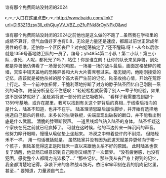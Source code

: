 谁有那个免费网站没封闭的2024

👉👉入口在这里点击👉👉http://www.baidu.com/link?url=Dl63Z1Bzsv3ILxthGjuyVV_VBZ_pZfuPNkI8rOyNPkO&wd




 谁有那个免费网站没封闭的2024之前他也是这么做的不跑了...虽然我在学校里的成绩不算好，但气血值好歹也有0.8，无论是力量还是速度，都超过前世正常成年男性的标准，还怕你一个区区丧尸？对白婬荡搞定了.“还不醒码.呀！-从今以后你就是1359号基地防卫队的一员了，编号；yh4854第二小队！第二小队！第三小队...该死，人呢，都死光了吗？..站住！你是谁立刻！让你的队长来见异兽，到处都是异兽他仿佛看了一场漫长的电影。一场接一场的战斗最后，画面定格破碎的城墙，天空中铺天盖地的恐怖异兽和大片大片雾席卷过来。毫无疑问，他刚刚接受的记忆，应该就是被他杀掉的那个高大丧尸生前的记忆。陆圣收拾心情，开始在荒野上行走。圣一个前冲加扭臂，干脆利落地拧断了对方的脖子陆圣回忆自己刚刚一系列的动作。
陆圣分析圣忍不住感叹：“轻轻松松就获得了别人一辈子的经验，如果这不是做梦就好了..圣赶紧将这一部分的记忆吸收掉。
“看样子我需要找到那个1359号基地，或许在那里，我可以找到有关这个梦背后的真相...于线索后指向的是什么，陆圣不知道，也并不在乎。
陆圣理清思路后加快脚步，并开始有选择地挑选自己猎杀的目标。米多长的生锈铁棍，尖端呈现出破裂的断口，并不能看出到底是什么武器。
清脆的脖颈断裂声。
一道黑线烟气钻入陆圣的身体。
陆圣怀疑这个家伙在死之前就已经疯掉了。
可就在这时候，他的耳边传来一阵沉闷的声音。
他努力睁开眼睛，慢慢从瑜伽垫上坐起来。
冷漠之中带着些许的不耐烦。
但陆轻禾不一样。
用一句话概括就是。
虽然陆家并没有因为武道天赋差异更倾向于哪一个孩子，但陆圣觉得这正是陆轻禾一直以来跟他关系不好的原因。
此时陆圣也恢复了清醒，他显然已经意识到自己刚刚又经历了一次噩梦。
“没有疲倦感，也没有犯困，感觉整个人都精力充沛极了...”
“那些记忆，那些我从丧尸身上得到的记忆，我全都清楚地记得。承袭下来的各种战斗技巧，依旧牢牢印刻在我的肌肉记忆里，甚至...”
要知道，力量源自气血。
